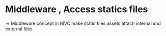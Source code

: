 # Middleware , Access statics files

=> Middleware concept in MVC make static files assets attach internal and external files
